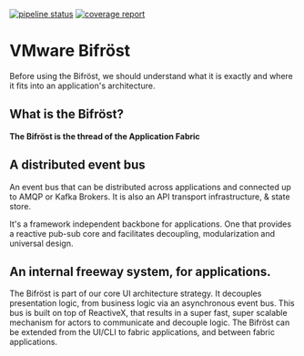 [![pipeline status](https://gitlab.eng.vmware.com/bifrost/typescript/badges/master/pipeline.svg)](https://gitlab.eng.vmware.com/bifrost/typescript/commits/master)
[![coverage report](https://gitlab.eng.vmware.com/bifrost/typescript/badges/master/coverage.svg)](https://gitlab.eng.vmware.com/bifrost/typescript/commits/master)

# VMware Bifröst

Before using the Bifröst, we should understand what it is exactly and where it fits into an application's
architecture.

## What is the Bifröst?

**The Bifröst is the thread of the Application Fabric**

## A distributed event bus

An event bus that can be distributed across applications and connected up to AMQP or Kafka Brokers.
It is also an API transport infrastructure, & state store.

It's a framework independent backbone for applications. One that provides a reactive pub-sub core
and facilitates decoupling, modularization and universal design.

## An internal freeway system, for applications.
The Bifröst is part of our core UI architecture strategy. It decouples presentation logic, from business logic via an asynchronous event bus. This bus is built on top of ReactiveX, that
results in a super fast, super scalable mechanism for actors to communicate and decouple logic. The Bifröst can be extended from the UI/CLI to fabric applications, and between fabric applications.


